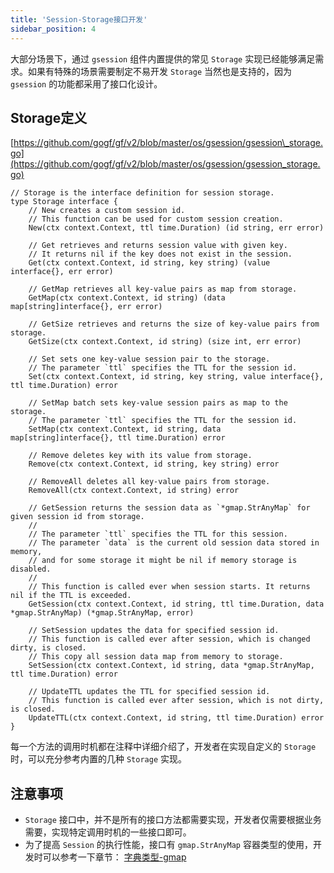 ```yaml
---
title: 'Session-Storage接口开发'
sidebar_position: 4
---
```


大部分场景下，通过 `gsession` 组件内置提供的常见 `Storage` 实现已经能够满足需求。如果有特殊的场景需要制定不易开发 `Storage` 当然也是支持的，因为 `gsession` 的功能都采用了接口化设计。

## Storage定义

[https://github.com/gogf/gf/v2/blob/master/os/gsession/gsession\_storage.go](https://github.com/gogf/gf/v2/blob/master/os/gsession/gsession_storage.go)

```
// Storage is the interface definition for session storage.
type Storage interface {
	// New creates a custom session id.
	// This function can be used for custom session creation.
	New(ctx context.Context, ttl time.Duration) (id string, err error)

	// Get retrieves and returns session value with given key.
	// It returns nil if the key does not exist in the session.
	Get(ctx context.Context, id string, key string) (value interface{}, err error)

	// GetMap retrieves all key-value pairs as map from storage.
	GetMap(ctx context.Context, id string) (data map[string]interface{}, err error)

	// GetSize retrieves and returns the size of key-value pairs from storage.
	GetSize(ctx context.Context, id string) (size int, err error)

	// Set sets one key-value session pair to the storage.
	// The parameter `ttl` specifies the TTL for the session id.
	Set(ctx context.Context, id string, key string, value interface{}, ttl time.Duration) error

	// SetMap batch sets key-value session pairs as map to the storage.
	// The parameter `ttl` specifies the TTL for the session id.
	SetMap(ctx context.Context, id string, data map[string]interface{}, ttl time.Duration) error

	// Remove deletes key with its value from storage.
	Remove(ctx context.Context, id string, key string) error

	// RemoveAll deletes all key-value pairs from storage.
	RemoveAll(ctx context.Context, id string) error

	// GetSession returns the session data as `*gmap.StrAnyMap` for given session id from storage.
	//
	// The parameter `ttl` specifies the TTL for this session.
	// The parameter `data` is the current old session data stored in memory,
	// and for some storage it might be nil if memory storage is disabled.
	//
	// This function is called ever when session starts. It returns nil if the TTL is exceeded.
	GetSession(ctx context.Context, id string, ttl time.Duration, data *gmap.StrAnyMap) (*gmap.StrAnyMap, error)

	// SetSession updates the data for specified session id.
	// This function is called ever after session, which is changed dirty, is closed.
	// This copy all session data map from memory to storage.
	SetSession(ctx context.Context, id string, data *gmap.StrAnyMap, ttl time.Duration) error

	// UpdateTTL updates the TTL for specified session id.
	// This function is called ever after session, which is not dirty, is closed.
	UpdateTTL(ctx context.Context, id string, ttl time.Duration) error
}
```

每一个方法的调用时机都在注释中详细介绍了，开发者在实现自定义的 `Storage` 时，可以充分参考内置的几种 `Storage` 实现。

## 注意事项

- `Storage` 接口中，并不是所有的接口方法都需要实现，开发者仅需要根据业务需要，实现特定调用时机的一些接口即可。
- 为了提高 `Session` 的执行性能，接口有 `gmap.StrAnyMap` 容器类型的使用，开发时可以参考一下章节： [字典类型-gmap](output/goframe-v2.0-md/组件列表/数据结构/字典类型-gmap)